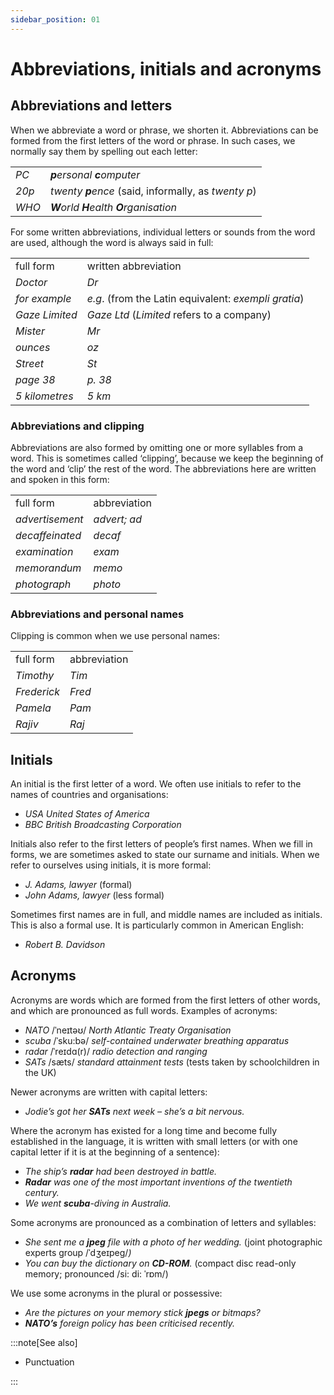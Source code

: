 ```yaml
---
sidebar_position: 01
---
```


# Abbreviations, initials and acronyms

## Abbreviations and letters

When we abbreviate a word or phrase, we shorten it. Abbreviations can be formed from the first letters of the word or phrase. In such cases, we normally say them by spelling out each letter:

<table><tbody><tr valign="top"><td><i>PC</i></td><td><b><i>p</i></b><i>ersonal</i> <b><i>c</i></b><i>omputer</i></td></tr><tr valign="top"><td><i>20p</i></td><td><i>twenty </i><b><i>p</i></b><i>ence</i> (said, informally, as <i>twenty p</i>)</td></tr><tr valign="top"><td><i>WHO</i></td><td><b><i>W</i></b><i>orld</i> <b><i>H</i></b><i>ealth</i> <b><i>O</i></b><i>rganisation</i></td></tr></tbody></table>

For some written abbreviations, individual letters or sounds from the word are used, although the word is always said in full:

<table><tbody><tr valign="top"><td>full form</td><td>written abbreviation</td></tr><tr valign="top"><td><i>Doctor</i></td><td><i>Dr</i></td></tr><tr valign="top"><td><i>for example</i></td><td><i>e.g</i>. (from the Latin equivalent: <i>exempli gratia</i>)</td></tr><tr valign="top"><td><i>Gaze Limited</i></td><td><i>Gaze Ltd</i> (<i>Limited</i> refers to a company)</td></tr><tr valign="top"><td><i>Mister</i></td><td><i>Mr</i></td></tr><tr valign="top"><td><i>ounces</i></td><td><i>oz</i></td></tr><tr valign="top"><td><i>Street</i></td><td><i>St</i></td></tr><tr valign="top"><td><i>page 38</i></td><td><i>p. 38</i></td></tr><tr valign="top"><td><i>5 kilometres</i></td><td><i>5 km</i></td></tr></tbody></table>

### Abbreviations and clipping

Abbreviations are also formed by omitting one or more syllables from a word. This is sometimes called ‘clipping’, because we keep the beginning of the word and ‘clip’ the rest of the word. The abbreviations here are written and spoken in this form:

<table><tbody><tr valign="top"><td>full form</td><td>abbreviation</td></tr><tr valign="top"><td><i>advertisement</i></td><td><i>advert; ad</i></td></tr><tr valign="top"><td><i>decaffeinated</i></td><td><i>decaf</i></td></tr><tr valign="top"><td><i>examination</i></td><td><i>exam</i></td></tr><tr valign="top"><td><i>memorandum</i></td><td><i>memo</i></td></tr><tr valign="top"><td><i>photograph</i></td><td><i>photo</i></td></tr></tbody></table>

### Abbreviations and personal names

Clipping is common when we use personal names:

<table><tbody><tr valign="top"><td>full form</td><td>abbreviation</td></tr><tr valign="top"><td><i>Timothy</i></td><td><i>Tim</i></td></tr><tr valign="top"><td><i>Frederick</i></td><td><i>Fred</i></td></tr><tr valign="top"><td><i>Pamela</i></td><td><i>Pam</i></td></tr><tr valign="top"><td><i>Rajiv</i></td><td><i>Raj</i></td></tr></tbody></table>

## Initials

An initial is the first letter of a word. We often use initials to refer to the names of countries and organisations:

- *USA United States of America*
- *BBC British Broadcasting Corporation*

Initials also refer to the first letters of people’s first names. When we fill in forms, we are sometimes asked to state our surname and initials. When we refer to ourselves using initials, it is more formal:

- *J. Adams, lawyer* (formal)
- *John Adams, lawyer* (less formal)

Sometimes first names are in full, and middle names are included as initials. This is also a formal use. It is particularly common in American English:

- *Robert B. Davidson*

## Acronyms

Acronyms are words which are formed from the first letters of other words, and which are pronounced as full words. Examples of acronyms:

- *NATO* /ˈneɪtəʊ/ *North Atlantic Treaty Organisation*
- *scuba* /ˈsku:bə/ *self-contained underwater breathing apparatus*
- *radar* /ˈreɪdɑ(r)/ *radio detection and ranging*
- *SATs* /sæts/ *standard attainment tests* (tests taken by schoolchildren in the UK)

Newer acronyms are written with capital letters:

- *Jodie’s got her **SATs** next week – she’s a bit nervous.*

Where the acronym has existed for a long time and become fully established in the language, it is written with small letters (or with one capital letter if it is at the beginning of a sentence):

- *The ship’s **radar** had been destroyed in battle.*
- ***Radar*** *was one of the most important inventions of the twentieth century.*
- *We went **scuba**\-diving in Australia.*

Some acronyms are pronounced as a combination of letters and syllables:

- *She sent me a **jpeg** file with a photo of her wedding.* (joint photographic experts group /ˈdʒeɪpeg/*)*
- *You can buy the dictionary on **CD-ROM**.* (compact disc read-only memory; pronounced /si: di: ˈrɒm/)

We use some acronyms in the plural or possessive:

- *Are the pictures on your memory stick **jpegs** or bitmaps?*
- ***NATO’s*** *foreign policy has been criticised recently.*

:::note[See also]

- Punctuation

:::
